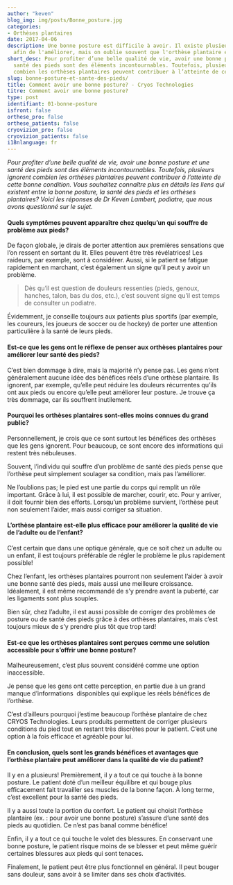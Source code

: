 ```yaml
---
author: "keven"
blog_img: img/posts/Bonne_posture.jpg
categories:
- Orthèses plantaires
date: 2017-04-06
description: Une bonne posture est difficile à avoir. Il existe plusieurs solutions
  afin de l'améliorer, mais on oublie souvent que l'orthèse plantaire en est une!
short_desc: Pour profiter d’une belle qualité de vie, avoir une bonne posture et une
  santé des pieds sont des éléments incontournables. Toutefois, plusieurs ignorent
  combien les orthèses plantaires peuvent contribuer à l’atteinte de cette bonne condition.
slug: bonne-posture-et-sante-des-pieds/
title: Comment avoir une bonne posture? - Cryos Technologies
titre: Comment avoir une bonne posture?
type: post
identifiant: 01-bonne-posture
isfront: false
orthese_pro: false
orthese_patients: false
cryovizion_pro: false
cryovizion_patients: false
i18nlanguage: fr
---
```


*Pour profiter d’une belle qualité de vie, avoir une bonne posture et une santé des pieds sont des éléments incontournables. Toutefois, plusieurs ignorent combien les orthèses plantaires peuvent contribuer à l’atteinte de cette bonne condition.
Vous souhaitez connaître plus en détails les liens qui existent entre la bonne posture, la santé des pieds et les orthèses plantaires? Voici les réponses de Dr Keven Lambert, podiatre, que nous avons questionné sur le sujet.*

#### Quels symptômes peuvent apparaître chez quelqu’un qui souffre de problème aux pieds?

De façon globale, je dirais de porter attention aux premières sensations que l’on ressent en sortant du lit. Elles peuvent être très révélatrices! Les raideurs, par exemple, sont à considérer. Aussi, si le patient se fatigue rapidement en marchant, c’est également un signe qu’il peut y avoir un problème.

> Dès qu’il est question de douleurs ressenties (pieds, genoux, hanches, talon, bas du dos, etc.), c’est souvent signe qu’il est temps de consulter un podiatre.

Évidemment, je conseille toujours aux patients plus sportifs (par exemple, les coureurs, les joueurs de soccer ou de hockey) de porter une attention particulière à la santé de leurs pieds.

#### Est-ce que les gens ont le réflexe de penser aux orthèses plantaires pour améliorer leur santé des pieds?

C’est bien dommage à dire, mais la majorité n’y pense pas. Les gens n’ont généralement aucune idée des bénéfices réels d’une orthèse plantaire. Ils ignorent, par exemple, qu’elle peut réduire les douleurs récurrentes qu’ils ont aux pieds ou encore qu’elle peut améliorer leur posture. Je trouve ça très dommage, car ils souffrent inutilement.

#### Pourquoi les orthèses plantaires sont-elles moins connues du grand public?

Personnellement, je crois que ce sont surtout les bénéfices des orthèses que les gens ignorent. Pour beaucoup, ce sont encore des informations qui restent très nébuleuses.

Souvent, l’individu qui souffre d’un problème de santé des pieds pense que l’orthèse peut simplement soulager sa condition, mais pas l’améliorer.

Ne l’oublions pas; le pied est une partie du corps qui remplit un rôle important. Grâce à lui, il est possible de marcher, courir, etc. Pour y arriver, il doit fournir bien des efforts. Lorsqu’un problème survient, l’orthèse peut non seulement l’aider, mais aussi corriger sa situation.

#### L’orthèse plantaire est-elle plus efficace pour améliorer la qualité de vie de l’adulte ou de l’enfant?

C’est certain que dans une optique générale, que ce soit chez un adulte ou un enfant, il est toujours préférable de régler le problème le plus rapidement possible!

Chez l’enfant, les orthèses plantaires pourront non seulement l’aider à avoir une bonne santé des pieds, mais aussi une meilleure croissance. Idéalement, il est même recommandé de s’y prendre avant la puberté, car les ligaments sont plus souples.

Bien sûr, chez l’adulte, il est aussi possible de corriger des problèmes de posture ou de santé des pieds grâce à des orthèses plantaires, mais c’est toujours mieux de s’y prendre plus tôt que trop tard!

#### Est-ce que les orthèses plantaires sont perçues comme une solution accessible pour s’offrir une bonne posture?

Malheureusement, c’est plus souvent considéré comme une option inaccessible.

Je pense que les gens ont cette perception, en partie due à un grand manque d’informations  disponibles qui explique les réels bénéfices de l’orthèse.

C’est d’ailleurs pourquoi j’estime beaucoup l’orthèse plantaire de chez CRYOS Technologies. Leurs produits permettent de corriger plusieurs conditions du pied tout en restant très discrètes pour le patient. C’est une option à la fois efficace et agréable pour lui.

#### En conclusion, quels sont les grands bénéfices et avantages que l’orthèse plantaire peut améliorer dans la qualité de vie du patient?

Il y en a plusieurs! Premièrement, il y a tout ce qui touche à la bonne posture. Le patient doté d’un meilleur équilibre et qui bouge plus efficacement fait travailler ses muscles de la bonne façon. À long terme, c’est excellent pour la santé des pieds.

Il y a aussi toute la portion du confort. Le patient qui choisit l’orthèse plantaire (ex. : pour avoir une bonne posture) s’assure d’une santé des pieds au quotidien. Ce n’est pas banal comme bénéfice!

Enfin, il y a tout ce qui touche le volet des blessures. En conservant une bonne posture, le patient risque moins de se blesser et peut même guérir certaines blessures aux pieds qui sont tenaces.

Finalement, le patient peut être plus fonctionnel en général. Il peut bouger sans douleur, sans avoir à se limiter dans ses choix d’activités.